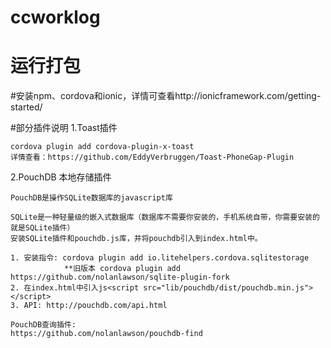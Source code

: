 # ccworklog

# 运行打包
  #安装npm、cordova和ionic，详情可查看http://ionicframework.com/getting-started/

#部分插件说明
  1.Toast插件
  
    cordova plugin add cordova-plugin-x-toast
    详情查看：https://github.com/EddyVerbruggen/Toast-PhoneGap-Plugin

  2.PouchDB 本地存储插件
  
    PouchDB是操作SQLite数据库的javascript库
  
    SQLite是一种轻量级的嵌入式数据库（数据库不需要你安装的，手机系统自带，你需要安装的就是SQLite插件）
    安装SQLite插件和pouchdb.js库，并将pouchdb引入到index.html中。
  
    1. 安装指令: cordova plugin add io.litehelpers.cordova.sqlitestorage
                **旧版本 cordova plugin add https://github.com/nolanlawson/sqlite-plugin-fork
    2. 在index.html中引入js<script src="lib/pouchdb/dist/pouchdb.min.js"></script>
    3. API: http://pouchdb.com/api.html
  
    PouchDB查询插件:
    https://github.com/nolanlawson/pouchdb-find
    
